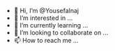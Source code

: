 - 👋 Hi, I’m @Yousefalnaj
- 👀 I’m interested in ...
- 🌱 I’m currently learning ...
- 💞️ I’m looking to collaborate on ...
- 📫 How to reach me ...

<!---
Yousefalnaj/Yousefalnaj is a ✨ special ✨ repository because its `README.md` (this file) appears on your GitHub profile.
You can click the Preview link to take a look at your changes.
--->
